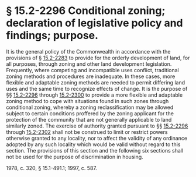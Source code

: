 # § 15.2-2296 Conditional zoning; declaration of legislative policy and findings; purpose.

<p>It is the general policy of the Commonwealth in accordance with the provisions of § <a href='http://law.lis.virginia.gov/vacode/15.2-2283/'>15.2-2283</a> to provide for the orderly development of land, for all purposes, through zoning and other land development legislation. Frequently, where competing and incompatible uses conflict, traditional zoning methods and procedures are inadequate. In these cases, more flexible and adaptable zoning methods are needed to permit differing land uses and the same time to recognize effects of change. It is the purpose of §§ <a href='http://law.lis.virginia.gov/vacode/15.2-2296/'>15.2-2296</a> through <a href='http://law.lis.virginia.gov/vacode/15.2-2300/'>15.2-2300</a> to provide a more flexible and adaptable zoning method to cope with situations found in such zones through conditional zoning, whereby a zoning reclassification may be allowed subject to certain conditions proffered by the zoning applicant for the protection of the community that are not generally applicable to land similarly zoned. The exercise of authority granted pursuant to §§ <a href='http://law.lis.virginia.gov/vacode/15.2-2296/'>15.2-2296</a> through <a href='http://law.lis.virginia.gov/vacode/15.2-2302/'>15.2-2302</a> shall not be construed to limit or restrict powers otherwise granted to any locality, nor to affect the validity of any ordinance adopted by any such locality which would be valid without regard to this section. The provisions of this section and the following six sections shall not be used for the purpose of discrimination in housing.</p><p>1978, c. 320, § 15.1-491.1; 1997, c. 587.</p>